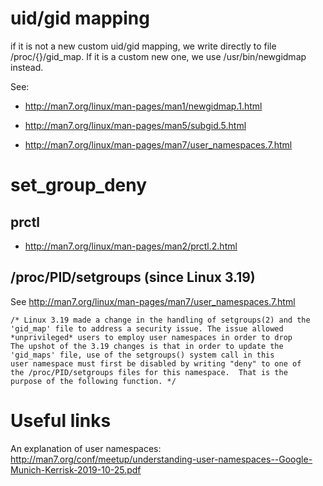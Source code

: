 # uid/gid mapping

if it is not a new custom uid/gid mapping, we write directly to file /proc/{}/gid_map. If it is a custom new one, we use /usr/bin/newgidmap instead.

See:

- http://man7.org/linux/man-pages/man1/newgidmap.1.html
- http://man7.org/linux/man-pages/man5/subgid.5.html

- http://man7.org/linux/man-pages/man7/user_namespaces.7.html

# set_group_deny

## prctl

- http://man7.org/linux/man-pages/man2/prctl.2.html

## /proc/PID/setgroups (since Linux 3.19)

See http://man7.org/linux/man-pages/man7/user_namespaces.7.html

```
/* Linux 3.19 made a change in the handling of setgroups(2) and the
'gid_map' file to address a security issue. The issue allowed
*unprivileged* users to employ user namespaces in order to drop
The upshot of the 3.19 changes is that in order to update the
'gid_maps' file, use of the setgroups() system call in this
user namespace must first be disabled by writing "deny" to one of
the /proc/PID/setgroups files for this namespace.  That is the
purpose of the following function. */
```

# Useful links

An explanation of user namespaces: http://man7.org/conf/meetup/understanding-user-namespaces--Google-Munich-Kerrisk-2019-10-25.pdf
